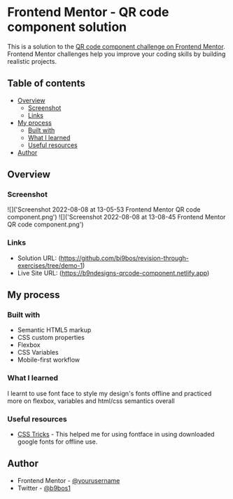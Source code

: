 # Frontend Mentor - QR code component solution

This is a solution to the [QR code component challenge on Frontend Mentor](https://www.frontendmentor.io/challenges/qr-code-component-iux_sIO_H). Frontend Mentor challenges help you improve your coding skills by building realistic projects. 

## Table of contents

- [Overview](#overview)
  - [Screenshot](#screenshot)
  - [Links](#links)
- [My process](#my-process)
  - [Built with](#built-with)
  - [What I learned](#what-i-learned)
  - [Useful resources](#useful-resources)
- [Author](#author)

## Overview

### Screenshot

![]('Screenshot 2022-08-08 at 13-05-53 Frontend Mentor QR code component.png')
![]('Screenshot 2022-08-08 at 13-08-45 Frontend Mentor QR code component.png')

### Links

- Solution URL: (https://github.com/bi9bos/revision-through-exercises/tree/demo-1)
- Live Site URL: (https://b9ndesigns-qrcode-component.netlify.app)

## My process

### Built with

- Semantic HTML5 markup
- CSS custom properties
- Flexbox
- CSS Variables
- Mobile-first workflow

### What I learned

I learnt to use font face to style my design's fonts offline and practiced more on flexbox, variables and html/css semantics overall

### Useful resources

- [CSS Tricks](https://www.google.com/url?sa=t&source=web&cd=&cad=rja&uact=8&ved=2ahUKEwixoOCPsLf5AhXJX_EDHT3dCAQQFnoECBwQAQ&url=https%3A%2F%2Fcss-tricks.com%2Fsnippets%2Fcss%2Fusing-font-face-in-css%2F&usg=AOvVaw2oiN_CRRGU5zNF47ud05wH) - This helped me for using fontface in using downloaded google fonts for offline use.

## Author

- Frontend Mentor - [@yourusername](https://www.frontendmentor.io/profile/bi9bos)
- Twitter - [@b9bos1](https://www.twitter.com/b9bos1)
